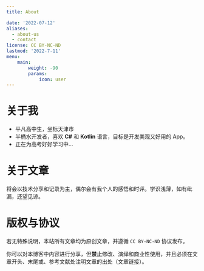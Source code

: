 ```yaml
---
title: About

date: '2022-07-12'
aliases:
  - about-us
  - contact
license: CC BY-NC-ND
lastmod: '2022-7-11'
menu:
    main: 
        weight: -90
        params:
            icon: user
---
```


# 关于我

- 平凡高中生，坐标天津市
- 半桶水开发者，喜欢 **C#** 和 **Kotlin** 语言，目标是开发美观又好用的 App。
- 正在为高考好好学习中...

# 关于文章

将会以技术分享和记录为主，偶尔会有我个人的感悟和时评。学识浅薄，如有纰漏，还望见谅。

# 版权与协议
若无特殊说明，本站所有文章均为原创文章，并遵循 `CC BY-NC-ND` 协议发布。

你可以对本博客中内容进行分享，但**禁止**修改、演绎和商业性使用，并且必须在文章开头、末尾或、参考文献处注明文章的出处（文章链接）。

